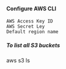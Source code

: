 #### Configure AWS CLI
``` aws configure
AWS Access Key ID
AWS Secret Ley
Default region name
```

##### To list all S3 buckets
aws s3 ls